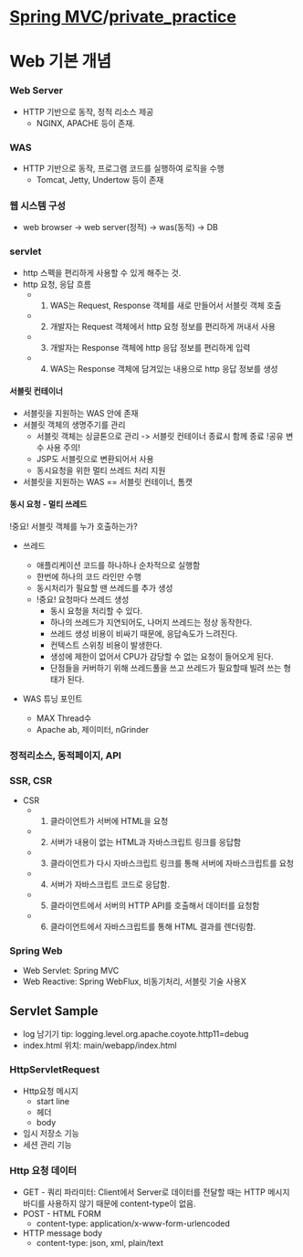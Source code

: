 # [Spring MVC](https://www.inflearn.com/course/%EC%8A%A4%ED%94%84%EB%A7%81-mvc-1/dashboard)/[private_practice](https://github.com/dev7gy/SpringMVC.git)
# Web 기본 개념
### Web Server
- HTTP 기반으로 동작, 정적 리소스 제공
    - NGINX, APACHE 등이 존재.

### WAS
- HTTP 기반으로 동작, 프로그램 코드를 실행하여 로직을 수행
    - Tomcat, Jetty, Undertow 등이 존재

### 웹 시스템 구성
- web browser -> web server(정적) -> was(동적) -> DB

### servlet
- http 스펙을 편리하게 사용할 수 있게 해주는 것.
- http 요청, 응답 흐름
    - 1. WAS는 Request, Response 객체를 새로 만들어서 서블릿 객체 호출
    - 2. 개발자는 Request 객체에서 http 요청 정보를 편리하게 꺼내서 사용
    - 3. 개발자는 Response 객체에 http 응답 정보를 편리하게 입력
    - 4. WAS는 Response 객체에 담겨있는 내용으로 http 응답 정보를 생성

#### 서블릿 컨테이너
- 서블릿을 지원하는 WAS 안에 존재
- 서블릿 객체의 생명주기를 관리
    - 서블릿 객체는 싱글톤으로 관리 -> 서블릿 컨테이너 종료시 함께 종료 !공유 변수 사용 주의!
    - JSP도 서블릿으로 변환되어서 사용
    - 동시요청을 위한 멀티 쓰레드 처리 지원
- 서블릿을 지원하는 WAS == 서블릿 컨테이너, 톰캣

#### 동시 요청 - 멀티 쓰레드
!중요! 서블릿 객체를 누가 호출하는가?
- 쓰레드
    - 애플리케이션 코드를 하나하나 순차적으로 실행함
    - 한번에 하나의 코드 라인만 수행
    - 동시처리가 필요할 땐 쓰레드를 추가 생성
    - !중요! 요청마다 쓰레드 생성
        - 동시 요청을 처리할 수 있다.
        - 하나의 쓰레드가 지연되어도, 나머지 쓰레드는 정상 동작한다.
        - 쓰레드 생성 비용이 비싸기 때문에, 응답속도가 느려진다.
        - 컨텍스트 스위칭 비용이 발생한다. 
        - 생성에 제한이 없어서 CPU가 감당할 수 없는 요청이 들어오게 된다.
        - 단점들을 커버하기 위해 쓰레드풀을 쓰고 쓰레드가 필요할때 빌려 쓰는 형태가 된다.

- WAS 튜닝 포인트
    - MAX Thread수
    - Apache ab, 제이미터, nGrinder
    
### 정적리소스, 동적페이지, API 
### SSR, CSR
- CSR
    - 1. 클라이언트가 서버에 HTML을 요청
    - 2. 서버가 내용이 없는 HTML과 자바스크립트 링크를 응답함
    - 3. 클라이언트가 다시 자바스크립트 링크를 통해 서버에 자바스크립트를 요청 
    - 4. 서버가 자바스크립트 코드로 응답함.
    - 5. 클라이언트에서 서버의 HTTP API를 호출해서 데이터를 요청함
    - 6. 클라이언트에서 자바스크립트를 통해 HTML 결과를 렌더링함.

### Spring Web
- Web Servlet: Spring MVC
- Web Reactive: Spring WebFlux, 비동기처리, 서블릿 기술 사용X


## Servlet Sample
- log 남기기 tip: logging.level.org.apache.coyote.http11=debug
- index.html 위치: main/webapp/index.html

### HttpServletRequest
- Http요청 메시지
    - start line
    - 헤더
    - body
- 임시 저장소 기능
- 세션 관리 기능

### Http 요청 데이터
- GET - 쿼리 파라미터: Client에서 Server로 데이터를 전달할 때는 HTTP 메시지 바디를 사용하지 않기 때문에 content-type이 없음.
- POST - HTML FORM
	- content-type: application/x-www-form-urlencoded
- HTTP message body
	- content-type: json, xml, plain/text



